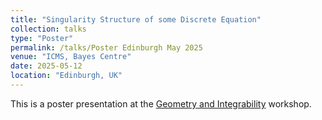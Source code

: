 ```yaml
---
title: "Singularity Structure of some Discrete Equation"
collection: talks
type: "Poster"
permalink: /talks/Poster Edinburgh May 2025
venue: "ICMS, Bayes Centre"
date: 2025-05-12
location: "Edinburgh, UK"
---
```

This is a poster presentation at the [Geometry and Integrability](https://www.icms.org.uk/geometryintegrability) workshop.
